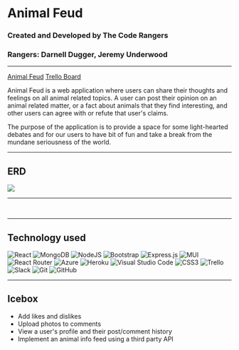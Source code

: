 # Animal Feud
### Created and Developed by The Code Rangers 
### Rangers: Darnell Dugger, Jeremy Underwood
---
<a href="https://animal-feud-fe.herokuapp.com/">Animal Feud</a>
<a href="https://trello.com/b/xElySPW3/animal-feud">Trello Board</a>

Animal Feud is a web application where users can share their thoughts and feelings on all animal related topics. A user can post their opinion on an animal related matter, or a fact about animals that they find interesting, and other users can agree with or refute that user's claims. 

The purpose of the application is to provide a space for some light-hearted debates and for our users to have bit of fun and take a break from the mundane seriousness of the world. 

---

## ERD
<img src="https://i.imgur.com/qn16AlF.png" >

---
<img src="">
<img src="">
<img src="">
<img src="">

---

## Technology used
![React](https://img.shields.io/badge/react-%2320232a.svg?style=for-the-badge&logo=react&logoColor=%2361DAFB)
![MongoDB](https://img.shields.io/badge/MongoDB-%234ea94b.svg?style=for-the-badge&logo=mongodb&logoColor=white)
![NodeJS](https://img.shields.io/badge/node.js-6DA55F?style=for-the-badge&logo=node.js&logoColor=white)
![Bootstrap](https://img.shields.io/badge/bootstrap-%23563D7C.svg?style=for-the-badge&logo=bootstrap&logoColor=white)
![Express.js](https://img.shields.io/badge/express.js-%23404d59.svg?style=for-the-badge&logo=express&logoColor=%2361DAFB)
![MUI](https://img.shields.io/badge/MUI-%230081CB.svg?style=for-the-badge&logo=mui&logoColor=white)
![React Router](https://img.shields.io/badge/React_Router-CA4245?style=for-the-badge&logo=react-router&logoColor=white)
![Azure](https://img.shields.io/badge/azure-%230072C6.svg?style=for-the-badge&logo=microsoftazure&logoColor=white)
![Heroku](https://img.shields.io/badge/heroku-%23430098.svg?style=for-the-badge&logo=heroku&logoColor=white)
![Visual Studio Code](https://img.shields.io/badge/Visual%20Studio%20Code-0078d7.svg?style=for-the-badge&logo=visual-studio-code&logoColor=white)
![CSS3](https://img.shields.io/badge/css3-%231572B6.svg?style=for-the-badge&logo=css3&logoColor=white)
![Trello](https://img.shields.io/badge/Trello-%23026AA7.svg?style=for-the-badge&logo=Trello&logoColor=white)
![Slack](https://img.shields.io/badge/Slack-4A154B?style=for-the-badge&logo=slack&logoColor=white)
![Git](https://img.shields.io/badge/git-%23F05033.svg?style=for-the-badge&logo=git&logoColor=white)
![GitHub](https://img.shields.io/badge/github-%23121011.svg?style=for-the-badge&logo=github&logoColor=white)

---

## Icebox 

- Add likes and dislikes
- Upload photos to comments
- View a user's profile and their post/comment history
- Implement an animal info feed using a third party API
